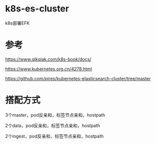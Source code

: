 # k8s-es-cluster
k8s部署EFK

# 参考
https://www.qikqiak.com/k8s-book/docs/

https://www.kubernetes.org.cn/4278.html

https://github.com/pires/kubernetes-elasticsearch-cluster/tree/master

# 搭配方式
3个master，pod反亲和，标签节点亲和，hostpath

2个data，pod反亲和，标签节点亲和，hostpath

2个ingest，pod反亲和，标签节点亲和，hostpath

